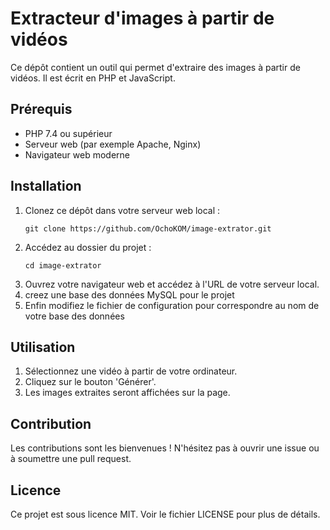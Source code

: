 # Extracteur d'images à partir de vidéos

Ce dépôt contient un outil qui permet d'extraire des images à partir de vidéos. Il est écrit en PHP et JavaScript.

## Prérequis

- PHP 7.4 ou supérieur
- Serveur web (par exemple Apache, Nginx)
- Navigateur web moderne

## Installation

1. Clonez ce dépôt dans votre serveur web local :
    ```
    git clone https://github.com/OchoKOM/image-extrator.git
    ```
2. Accédez au dossier du projet :
    ```
    cd image-extrator
    ```
3. Ouvrez votre navigateur web et accédez à l'URL de votre serveur local.
4. creez une base des données MySQL pour le projet
5. Enfin modifiez le fichier de configuration pour correspondre au nom de votre base des données 

## Utilisation

1. Sélectionnez une vidéo à partir de votre ordinateur.
2. Cliquez sur le bouton 'Générer'.
3. Les images extraites seront affichées sur la page.

## Contribution

Les contributions sont les bienvenues ! N'hésitez pas à ouvrir une issue ou à soumettre une pull request.

## Licence

Ce projet est sous licence MIT. Voir le fichier LICENSE pour plus de détails.
